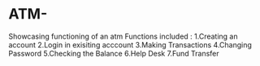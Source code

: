 # ATM-
Showcasing functioning of an atm
Functions included :
1.Creating an account
2.Login in exisiting acccount
3.Making Transactions
4.Changing Password
5.Checking the Balance
6.Help Desk
7.Fund Transfer
